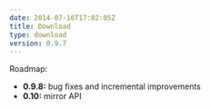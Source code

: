 ```yaml
---
date: 2014-07-16T17:02:05Z
title: Download
type: download
version: 0.9.7
---
```


Roadmap:

* __0.9.8:__ bug fixes and incremental improvements
* __0.10:__  mirror API

